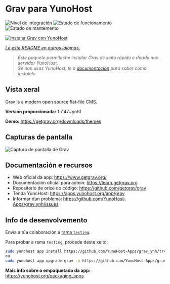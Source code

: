 <!--
NOTA: Este README foi creado automáticamente por <https://github.com/YunoHost/apps/tree/master/tools/readme_generator>
NON debe editarse manualmente.
-->

# Grav para YunoHost

[![Nivel de integración](https://dash.yunohost.org/integration/grav.svg)](https://ci-apps.yunohost.org/ci/apps/grav/) ![Estado de funcionamento](https://ci-apps.yunohost.org/ci/badges/grav.status.svg) ![Estado de mantemento](https://ci-apps.yunohost.org/ci/badges/grav.maintain.svg)

[![Instalar Grav con YunoHost](https://install-app.yunohost.org/install-with-yunohost.svg)](https://install-app.yunohost.org/?app=grav)

*[Le este README en outros idiomas.](./ALL_README.md)*

> *Este paquete permíteche instalar Grav de xeito rápido e doado nun servidor YunoHost.*  
> *Se non usas YunoHost, le a [documentación](https://yunohost.org/install) para saber como instalalo.*

## Vista xeral

Grav is a modern open source flat-file CMS.


**Versión proporcionada:** 1.7.47~ynh1

**Demo:** <https://getgrav.org/downloads/themes>

## Capturas de pantalla

![Captura de pantalla de Grav](./doc/screenshots/grav.jpg)

## Documentación e recursos

- Web oficial da app: <https://www.getgrav.org/>
- Documentación oficial para admin: <https://learn.getgrav.org>
- Repositorio de orixe do código: <https://github.com/getgrav/grav>
- Tenda YunoHost: <https://apps.yunohost.org/app/grav>
- Informar dun problema: <https://github.com/YunoHost-Apps/grav_ynh/issues>

## Info de desenvolvemento

Envía a túa colaboración á [rama `testing`](https://github.com/YunoHost-Apps/grav_ynh/tree/testing).

Para probar a rama `testing`, procede deste xeito:

```bash
sudo yunohost app install https://github.com/YunoHost-Apps/grav_ynh/tree/testing --debug
ou
sudo yunohost app upgrade grav -u https://github.com/YunoHost-Apps/grav_ynh/tree/testing --debug
```

**Máis info sobre o empaquetado da app:** <https://yunohost.org/packaging_apps>
